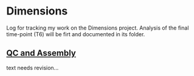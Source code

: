 # Dimensions

Log for tracking my work on the Dimensions project. Analysis of the final time-point (T6)
will be firt and documented in its folder.

## [QC and Assembly](https://github.com/bastodian/Dimensions/tree/master/QC-and-Assembly)

text needs revision...
